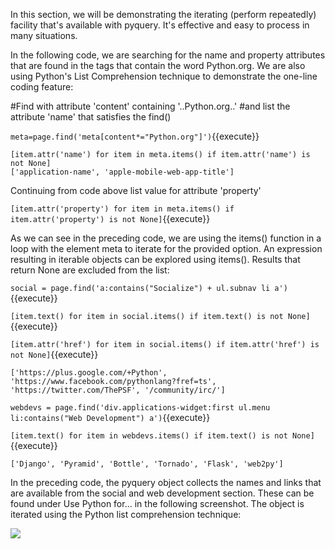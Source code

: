 In this section, we will be demonstrating the iterating (perform repeatedly) facility that's available with pyquery. It's effective and easy to process in many situations.

In the following code, we are searching for the name and property attributes that are found in the <meta> tags that contain the word Python.org. We are also using Python's List Comprehension technique to demonstrate the one-line coding feature:


#Find <meta> with attribute 'content' containing '..Python.org..' 
#and list the attribute 'name' that satisfies the find()

`meta=page.find('meta[content*="Python.org"]')`{{execute}}

```
[item.attr('name') for item in meta.items() if item.attr('name') is not None]
['application-name', 'apple-mobile-web-app-title']
```

Continuing from code above list value for attribute 'property'

`[item.attr('property') for item in meta.items() if item.attr('property') is not None]`{{execute}}

As we can see in the preceding code, we are using the items() function in a loop with the element meta to iterate for the provided option. An expression resulting in iterable objects can be explored using items(). Results that return None are excluded from the list:

`social = page.find('a:contains("Socialize") + ul.subnav li a') `{{execute}}

`[item.text() for item in social.items() if item.text() is not None]`{{execute}}

`[item.attr('href') for item in social.items() if item.attr('href') is not None]`{{execute}}

```
['https://plus.google.com/+Python', 'https://www.facebook.com/pythonlang?fref=ts', 'https://twitter.com/ThePSF', '/community/irc/']
```

`webdevs = page.find('div.applications-widget:first ul.menu li:contains("Web Development") a')`{{execute}}

`[item.text() for item in webdevs.items() if item.text() is not None]`{{execute}}

```
['Django', 'Pyramid', 'Bottle', 'Tornado', 'Flask', 'web2py']
```

In the preceding code, the pyquery object collects the names and links that are available from the social and web development section. These can be found under Use Python for... in the following screenshot. The object is iterated using the Python list comprehension technique:

![](https://github.com/fenago/katacoda-scenarios/raw/master/web-scraping-with-python/chapter-04-01/steps/10/1.png)
